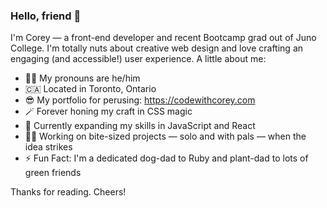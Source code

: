 ### Hello, friend 👋

I'm Corey — a front-end developer and recent Bootcamp grad out of Juno College. I'm totally nuts about creative web design and love crafting an engaging (and accessible!) user experience. A little about me:

- 🙋‍♂️ My pronouns are he/him
- 🇨🇦 Located in Toronto, Ontario
- 😎 My portfolio for perusing: https://codewithcorey.com
- 🪄 Forever honing my craft in CSS magic
- 🌱 Currently expanding my skills in JavaScript and React
- 👨‍💻 Working on bite-sized projects — solo and with pals — when the idea strikes
- ⚡️ Fun Fact: I'm a dedicated dog-dad to Ruby and plant-dad to lots of green friends

Thanks for reading. Cheers!
